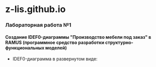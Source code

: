 # z-lis.github.io

### Лабораторная работа №1

#### Создание IDEF0-диаграммы "Производство мебели под заказ" в RAMUS (программное средство разработки структурно-функциональных моделей)

* IDEF0-диаграмма в развернутом виде:

